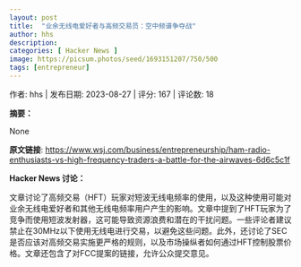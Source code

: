 ```yaml
---
layout: post
title:  "业余无线电爱好者与高频交易员：空中频谱争夺战"
author: hhs
description: 
categories: [ Hacker News ]
image: https://picsum.photos/seed/1693151207/750/500
tags: [entrepreneur]
---
```


作者: hhs | 发布日期: 2023-08-27 | 评分: 167 | 评论数: 18

**摘要：**



None

**原文链接**: https://www.wsj.com/business/entrepreneurship/ham-radio-enthusiasts-vs-high-frequency-traders-a-battle-for-the-airwaves-6d6c5c1f

**Hacker News 讨论：**

文章讨论了高频交易（HFT）玩家对短波无线电频率的使用，以及这种使用可能对业余无线电爱好者和其他无线电频率用户产生的影响。文章中提到了HFT玩家为了竞争而使用短波发射器，这可能导致资源浪费和潜在的干扰问题。一些评论者建议禁止在30MHz以下使用无线电进行交易，以避免这些问题。此外，还讨论了SEC是否应该对高频交易实施更严格的规则，以及市场操纵者如何通过HFT控制股票价格。文章还包含了对FCC提案的链接，允许公众提交意见。

